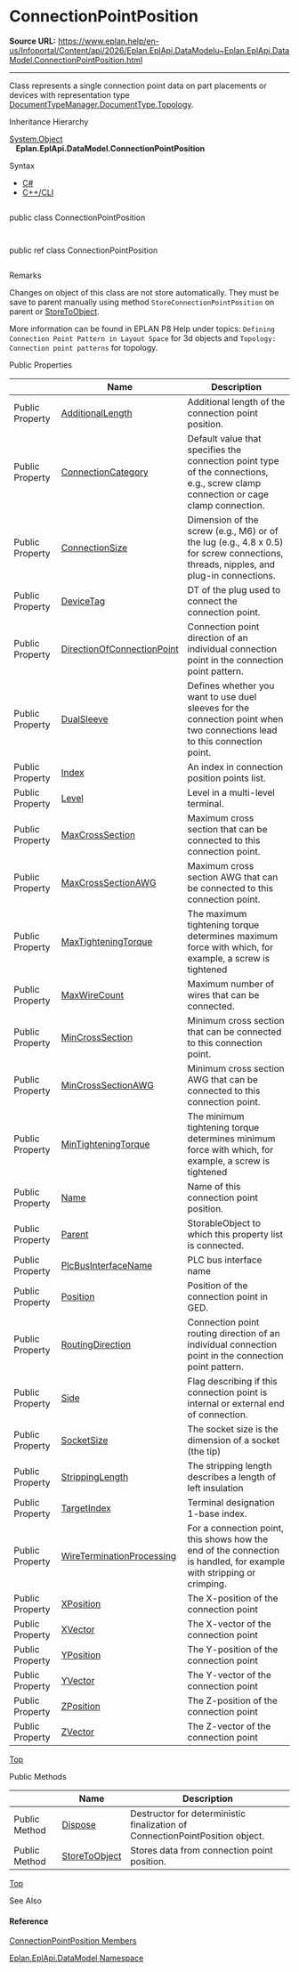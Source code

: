 # ConnectionPointPosition

**Source URL:** https://www.eplan.help/en-us/Infoportal/Content/api/2026/Eplan.EplApi.DataModelu~Eplan.EplApi.DataModel.ConnectionPointPosition.html

---

Class represents a single connection point data on part placements or devices with representation type [DocumentTypeManager.DocumentType.Topology](Eplan.EplApi.DataModelu~Eplan.EplApi.DataModel.DocumentTypeManager+DocumentType.html).

Inheritance Hierarchy

[System.Object](#)  
   **Eplan.EplApi.DataModel.ConnectionPointPosition**

Syntax

- [C#](#i-syntax-CS)
- [C++/CLI](#i-syntax-CPP2005)

```
```
public class ConnectionPointPosition
```
```

```
```
public ref class ConnectionPointPosition
```
```

Remarks

Changes on object of this class are not store automatically. They must be save to parent manually using method `StoreConnectionPointPosition` on parent or [StoreToObject](Eplan.EplApi.DataModelu~Eplan.EplApi.DataModel.ConnectionPointPosition~StoreToObject.html).

More information can be found in EPLAN P8 Help under topics: `Defining Connection Point Pattern in Layout Space` for 3d objects and `Topology: Connection point patterns` for topology.





Public Properties

|  | Name | Description |
| --- | --- | --- |
| Public Property | [AdditionalLength](Eplan.EplApi.DataModelu~Eplan.EplApi.DataModel.ConnectionPointPosition~AdditionalLength.html) | Additional length of the connection point position. |
| Public Property | [ConnectionCategory](Eplan.EplApi.DataModelu~Eplan.EplApi.DataModel.ConnectionPointPosition~ConnectionCategory.html) | Default value that specifies the connection point type of the connections, e.g., screw clamp connection or cage clamp connection. |
| Public Property | [ConnectionSize](Eplan.EplApi.DataModelu~Eplan.EplApi.DataModel.ConnectionPointPosition~ConnectionSize.html) | Dimension of the screw (e.g., M6) or of the lug (e.g., 4.8 x 0.5) for screw connections, threads, nipples, and plug-in connections. |
| Public Property | [DeviceTag](Eplan.EplApi.DataModelu~Eplan.EplApi.DataModel.ConnectionPointPosition~DeviceTag.html) | DT of the plug used to connect the connection point. |
| Public Property | [DirectionOfConnectionPoint](Eplan.EplApi.DataModelu~Eplan.EplApi.DataModel.ConnectionPointPosition~DirectionOfConnectionPoint.html) | Connection point direction of an individual connection point in the connection point pattern. |
| Public Property | [DualSleeve](Eplan.EplApi.DataModelu~Eplan.EplApi.DataModel.ConnectionPointPosition~DualSleeve.html) | Defines whether you want to use duel sleeves for the connection point when two connections lead to this connection point. |
| Public Property | [Index](Eplan.EplApi.DataModelu~Eplan.EplApi.DataModel.ConnectionPointPosition~Index.html) | An index in connection position points list. |
| Public Property | [Level](Eplan.EplApi.DataModelu~Eplan.EplApi.DataModel.ConnectionPointPosition~Level.html) | Level in a multi-level terminal. |
| Public Property | [MaxCrossSection](Eplan.EplApi.DataModelu~Eplan.EplApi.DataModel.ConnectionPointPosition~MaxCrossSection.html) | Maximum cross section that can be connected to this connection point. |
| Public Property | [MaxCrossSectionAWG](Eplan.EplApi.DataModelu~Eplan.EplApi.DataModel.ConnectionPointPosition~MaxCrossSectionAWG.html) | Maximum cross section AWG that can be connected to this connection point. |
| Public Property | [MaxTighteningTorque](Eplan.EplApi.DataModelu~Eplan.EplApi.DataModel.ConnectionPointPosition~MaxTighteningTorque.html) | The maximum tightening torque determines maximum force with which, for example, a screw is tightened |
| Public Property | [MaxWireCount](Eplan.EplApi.DataModelu~Eplan.EplApi.DataModel.ConnectionPointPosition~MaxWireCount.html) | Maximum number of wires that can be connected. |
| Public Property | [MinCrossSection](Eplan.EplApi.DataModelu~Eplan.EplApi.DataModel.ConnectionPointPosition~MinCrossSection.html) | Minimum cross section that can be connected to this connection point. |
| Public Property | [MinCrossSectionAWG](Eplan.EplApi.DataModelu~Eplan.EplApi.DataModel.ConnectionPointPosition~MinCrossSectionAWG.html) | Minimum cross section AWG that can be connected to this connection point. |
| Public Property | [MinTighteningTorque](Eplan.EplApi.DataModelu~Eplan.EplApi.DataModel.ConnectionPointPosition~MinTighteningTorque.html) | The minimum tightening torque determines minimum force with which, for example, a screw is tightened |
| Public Property | [Name](Eplan.EplApi.DataModelu~Eplan.EplApi.DataModel.ConnectionPointPosition~Name.html) | Name of this connection point position. |
| Public Property | [Parent](Eplan.EplApi.DataModelu~Eplan.EplApi.DataModel.ConnectionPointPosition~Parent.html) | StorableObject to which this property list is connected. |
| Public Property | [PlcBusInterfaceName](Eplan.EplApi.DataModelu~Eplan.EplApi.DataModel.ConnectionPointPosition~PlcBusInterfaceName.html) | PLC bus interface name |
| Public Property | [Position](Eplan.EplApi.DataModelu~Eplan.EplApi.DataModel.ConnectionPointPosition~Position.html) | Position of the connection point in GED. |
| Public Property | [RoutingDirection](Eplan.EplApi.DataModelu~Eplan.EplApi.DataModel.ConnectionPointPosition~RoutingDirection.html) | Connection point routing direction of an individual connection point in the connection point pattern. |
| Public Property | [Side](Eplan.EplApi.DataModelu~Eplan.EplApi.DataModel.ConnectionPointPosition~Side.html) | Flag describing if this connection point is internal or external end of connection. |
| Public Property | [SocketSize](Eplan.EplApi.DataModelu~Eplan.EplApi.DataModel.ConnectionPointPosition~SocketSize.html) | The socket size is the dimension of a socket (the tip) |
| Public Property | [StrippingLength](Eplan.EplApi.DataModelu~Eplan.EplApi.DataModel.ConnectionPointPosition~StrippingLength.html) | The stripping length describes a length of left insulation |
| Public Property | [TargetIndex](Eplan.EplApi.DataModelu~Eplan.EplApi.DataModel.ConnectionPointPosition~TargetIndex.html) | Terminal designation 1-base index. |
| Public Property | [WireTerminationProcessing](Eplan.EplApi.DataModelu~Eplan.EplApi.DataModel.ConnectionPointPosition~WireTerminationProcessing.html) | For a connection point, this shows how the end of the connection is handled, for example with stripping or crimping. |
| Public Property | [XPosition](Eplan.EplApi.DataModelu~Eplan.EplApi.DataModel.ConnectionPointPosition~XPosition.html) | The X-position of the connection point |
| Public Property | [XVector](Eplan.EplApi.DataModelu~Eplan.EplApi.DataModel.ConnectionPointPosition~XVector.html) | The X-vector of the connection point |
| Public Property | [YPosition](Eplan.EplApi.DataModelu~Eplan.EplApi.DataModel.ConnectionPointPosition~YPosition.html) | The Y-position of the connection point |
| Public Property | [YVector](Eplan.EplApi.DataModelu~Eplan.EplApi.DataModel.ConnectionPointPosition~YVector.html) | The Y-vector of the connection point |
| Public Property | [ZPosition](Eplan.EplApi.DataModelu~Eplan.EplApi.DataModel.ConnectionPointPosition~ZPosition.html) | The Z-position of the connection point |
| Public Property | [ZVector](Eplan.EplApi.DataModelu~Eplan.EplApi.DataModel.ConnectionPointPosition~ZVector.html) | The Z-vector of the connection point |

[Top](#top)

Public Methods

|  | Name | Description |
| --- | --- | --- |
| Public Method | [Dispose](Eplan.EplApi.DataModelu~Eplan.EplApi.DataModel.ConnectionPointPosition~Dispose().html) | Destructor for deterministic finalization of ConnectionPointPosition object. |
| Public Method | [StoreToObject](Eplan.EplApi.DataModelu~Eplan.EplApi.DataModel.ConnectionPointPosition~StoreToObject.html) | Stores data from connection point position. |

[Top](#top)




See Also

#### Reference

[ConnectionPointPosition Members](Eplan.EplApi.DataModelu~Eplan.EplApi.DataModel.ConnectionPointPosition_members.html)
  
[Eplan.EplApi.DataModel Namespace](Eplan.EplApi.DataModelu~Eplan.EplApi.DataModel_namespace.html)